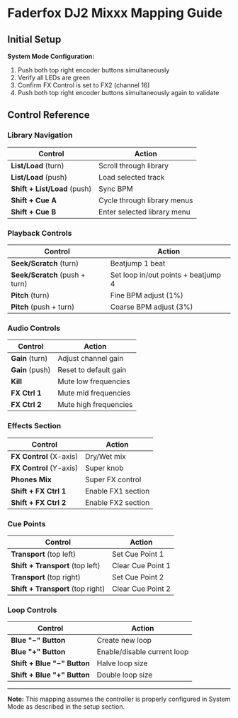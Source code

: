 # Faderfox DJ2 Mixxx Mapping Guide

## Initial Setup

**System Mode Configuration:**
1. Push both top right encoder buttons simultaneously
2. Verify all LEDs are green
3. Confirm FX Control is set to FX2 (channel 16)
3. Push both top right encoder buttons simultaneously again to validate

## Control Reference

### Library Navigation
| Control | Action |
|---------|--------|
| **List/Load** (turn) | Scroll through library |
| **List/Load** (push) | Load selected track |
| **Shift + List/Load** (push) | Sync BPM |
| **Shift + Cue A** | Cycle through library menus |
| **Shift + Cue B** | Enter selected library menu |

### Playback Controls
| Control | Action |
|---------|--------|
| **Seek/Scratch** (turn) | Beatjump 1 beat |
| **Seek/Scratch** (push + turn) | Set loop in/out points + beatjump 4 |
| **Pitch** (turn) | Fine BPM adjust (1%) |
| **Pitch** (push + turn) | Coarse BPM adjust (3%) |

### Audio Controls
| Control | Action |
|---------|--------|
| **Gain** (turn) | Adjust channel gain |
| **Gain** (push) | Reset to default gain |
| **Kill** | Mute low frequencies |
| **FX Ctrl 1** | Mute mid frequencies |
| **FX Ctrl 2** | Mute high frequencies |

### Effects Section
| Control | Action |
|---------|--------|
| **FX Control** (X-axis) | Dry/Wet mix |
| **FX Control** (Y-axis) | Super knob |
| **Phones Mix** | Super FX control |
| **Shift + FX Ctrl 1** | Enable FX1 section |
| **Shift + FX Ctrl 2** | Enable FX2 section |

### Cue Points
| Control | Action |
|---------|--------|
| **Transport** (top left) | Set Cue Point 1 |
| **Shift + Transport** (top left) | Clear Cue Point 1 |
| **Transport** (top right) | Set Cue Point 2 |
| **Shift + Transport** (top right) | Clear Cue Point 2 |

### Loop Controls
| Control | Action |
|---------|--------|
| **Blue "−" Button** | Create new loop |
| **Blue "+" Button** | Enable/disable current loop |
| **Shift + Blue "−" Button** | Halve loop size |
| **Shift + Blue "+" Button** | Double loop size |

---

**Note:** This mapping assumes the controller is properly configured in System Mode as described in the setup section.
